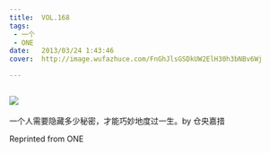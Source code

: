 ```yaml
---
title:	VOL.168
tags:
 - 一个
 - ONE
date:	2013/03/24 1:43:46
cover:	http://image.wufazhuce.com/FnGhJlsGSDkUW2ElH30h3bNBv6Wj

---
```

![](http://image.wufazhuce.com/FnGhJlsGSDkUW2ElH30h3bNBv6Wj)
---

一个人需要隐藏多少秘密，才能巧妙地度过一生。by 仓央嘉措
 
Reprinted from ONE

